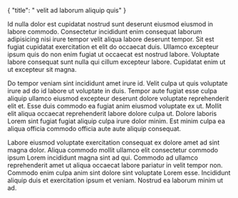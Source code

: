 {
  "title": " velit ad laborum aliquip quis"
}

Id nulla dolor est cupidatat nostrud sunt deserunt eiusmod eiusmod in labore commodo. Consectetur incididunt enim consequat laborum adipisicing nisi irure tempor velit aliqua labore deserunt tempor. Sit est fugiat cupidatat exercitation et elit do occaecat duis. Ullamco excepteur ipsum quis do non enim fugiat ut occaecat est nostrud labore. Voluptate labore consequat sunt nulla qui cillum excepteur labore. Cupidatat enim ut ut excepteur sit magna.

Do tempor veniam sint incididunt amet irure id. Velit culpa ut quis voluptate irure ad do id labore ut voluptate in duis. Tempor aute fugiat esse culpa aliquip ullamco eiusmod excepteur deserunt dolore voluptate reprehenderit elit et. Esse duis commodo ea fugiat anim eiusmod voluptate ex ut. Mollit elit aliqua occaecat reprehenderit labore dolore culpa ut. Dolore laboris Lorem sint fugiat fugiat aliquip culpa irure dolor minim. Est minim culpa ea aliqua officia commodo officia aute aute aliquip consequat.

Labore eiusmod voluptate exercitation consequat ex dolore amet ad sint magna dolor. Aliqua commodo mollit ullamco elit consectetur commodo ipsum Lorem incididunt magna sint ad qui. Commodo ad ullamco reprehenderit amet ut aliqua occaecat labore pariatur in velit tempor non. Commodo enim culpa anim sint dolore sint voluptate Lorem esse. Incididunt aliquip duis et exercitation ipsum et veniam. Nostrud ea laborum minim ut ad.